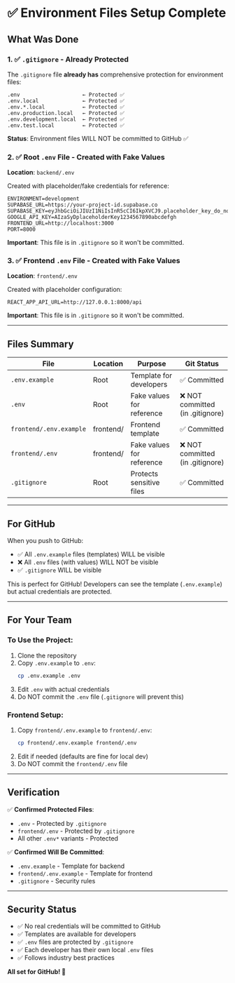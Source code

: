 # ✅ Environment Files Setup Complete

## What Was Done

### 1. ✅ `.gitignore` - Already Protected

The `.gitignore` file **already has** comprehensive protection for environment files:

```
.env                    ← Protected ✅
.env.local              ← Protected ✅
.env.*.local            ← Protected ✅
.env.production.local   ← Protected ✅
.env.development.local  ← Protected ✅
.env.test.local         ← Protected ✅
```

**Status**: Environment files WILL NOT be committed to GitHub ✅

### 2. ✅ Root `.env` File - Created with Fake Values

**Location**: `backend/.env`

Created with placeholder/fake credentials for reference:

```
ENVIRONMENT=development
SUPABASE_URL=https://your-project-id.supabase.co
SUPABASE_KEY=eyJhbGciOiJIUzI1NiIsInR5cCI6IkpXVCJ9.placeholder_key_do_not_use
GOOGLE_API_KEY=AIzaSyDplaceholderKey1234567890abcdefgh
FRONTEND_URL=http://localhost:3000
PORT=8000
```

**Important**: This file is in `.gitignore` so it won't be committed.

### 3. ✅ Frontend `.env` File - Created with Fake Values

**Location**: `frontend/.env`

Created with placeholder configuration:

```
REACT_APP_API_URL=http://127.0.0.1:8000/api
```

**Important**: This file is in `.gitignore` so it won't be committed.

---

## Files Summary

| File                    | Location  | Purpose                   | Git Status                       |
| ----------------------- | --------- | ------------------------- | -------------------------------- |
| `.env.example`          | Root      | Template for developers   | ✅ Committed                     |
| `.env`                  | Root      | Fake values for reference | ❌ NOT committed (in .gitignore) |
| `frontend/.env.example` | frontend/ | Frontend template         | ✅ Committed                     |
| `frontend/.env`         | frontend/ | Fake values for reference | ❌ NOT committed (in .gitignore) |
| `.gitignore`            | Root      | Protects sensitive files  | ✅ Committed                     |

---

## For GitHub

When you push to GitHub:

-   ✅ All `.env.example` files (templates) WILL be visible
-   ❌ All `.env` files (with values) WILL NOT be visible
-   ✅ `.gitignore` WILL be visible

This is perfect for GitHub! Developers can see the template (`.env.example`) but actual credentials are protected.

---

## For Your Team

### To Use the Project:

1. Clone the repository
2. Copy `.env.example` to `.env`:
    ```bash
    cp .env.example .env
    ```
3. Edit `.env` with actual credentials
4. Do NOT commit the `.env` file (`.gitignore` will prevent this)

### Frontend Setup:

1. Copy `frontend/.env.example` to `frontend/.env`:
    ```bash
    cp frontend/.env.example frontend/.env
    ```
2. Edit if needed (defaults are fine for local dev)
3. Do NOT commit the `frontend/.env` file

---

## Verification

✅ **Confirmed Protected Files**:

-   `.env` - Protected by `.gitignore`
-   `frontend/.env` - Protected by `.gitignore`
-   All other `.env*` variants - Protected

✅ **Confirmed Will Be Committed**:

-   `.env.example` - Template for backend
-   `frontend/.env.example` - Template for frontend
-   `.gitignore` - Security rules

---

## Security Status

-   ✅ No real credentials will be committed to GitHub
-   ✅ Templates are available for developers
-   ✅ `.env` files are protected by `.gitignore`
-   ✅ Each developer has their own local `.env` files
-   ✅ Follows industry best practices

**All set for GitHub! 🚀**
